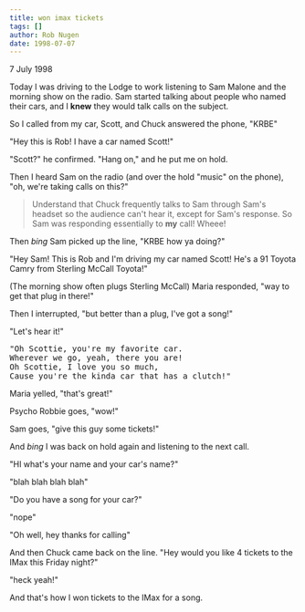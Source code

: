 ```yaml
---
title: won imax tickets
tags: []
author: Rob Nugen
date: 1998-07-07
---
```


<title>Won IMax Tickets</title>

<p class=date>7 July 1998</p>

<p>Today I was driving to the Lodge to work listening to Sam Malone and the morning show on the radio.  Sam started talking about people who named their cars, and I <b>knew</b> they would talk calls on the subject.

<p>So I called from my car, Scott, and Chuck answered the phone, "KRBE"

<p>"Hey this is Rob!  I have a car named Scott!"

<p>"Scott?" he confirmed.  "Hang on," and he put me on hold.

<p>Then I heard Sam on the radio (and over the hold "music" on the phone), "oh, we're taking calls on this?"

<p><blockquote>Understand that Chuck frequently talks to Sam through Sam's headset so the audience can't hear it, except for Sam's response.
So Sam was responding essentially to <b>my</b> call!  Wheee!
</blockquote>

<p>Then <em>bing</em> Sam picked up the line, "KRBE how ya doing?"

<p>"Hey Sam!  This is Rob and I'm driving my car named Scott!  He's a 91 Toyota Camry from Sterling McCall Toyota!"

<p>(The morning show often plugs Sterling McCall) Maria responded, "way to get that plug in there!"

<p>Then I interrupted, "but better than a plug, I've got a song!"

<p>"Let's hear it!"

<pre>
"Oh Scottie, you're my favorite car.
Wherever we go, yeah, there you are!
Oh Scottie, I love you so much,
Cause you're the kinda car that has a clutch!"
</pre>

<p>Maria yelled, "that's great!"

<p>Psycho Robbie goes, "wow!"

<p>Sam goes, "give this guy some tickets!"

<p>And <em>bing</em> I was back on hold again and listening to the next call.

<p>"HI what's your name and your car's name?"

<p>"blah blah blah blah"

<p>"Do you have a song for your car?"

<p>"nope"

<p>"Oh well, hey thanks for calling"

<p>And then Chuck came back on the line. "Hey would you like 4 tickets to the IMax this Friday night?"

<p>"heck yeah!"

<p>And that's how I won tickets to the IMax for a song.
</p>
